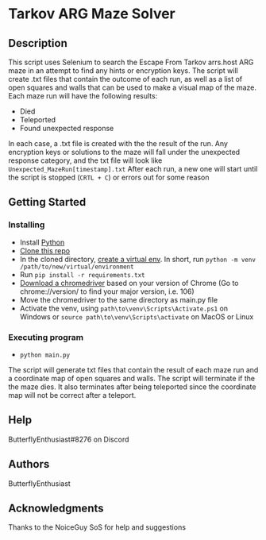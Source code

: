# Tarkov ARG Maze Solver

## Description
This script uses Selenium to search the Escape From Tarkov arrs.host ARG maze in an attempt to find any hints or encryption keys.
The script will create .txt files that contain the outcome of each run, as well as a list of open squares and walls that can be used to make a visual map of the maze.
Each maze run will have the following results:
- Died
- Teleported
- Found unexpected response

In each case, a .txt file is created with the the result of the run. Any encryption keys or solutions to the maze will fall under the unexpected response category, and the txt file will look like `Unexpected_MazeRun[timestamp].txt`
After each run, a new one will start until the script is stopped (`CRTL + C`) or errors out for some reason

## Getting Started
### Installing

- Install [Python](https://www.python.org/downloads/)
- [Clone this repo](https://docs.github.com/en/repositories/creating-and-managing-repositories/cloning-a-repository)
- In the cloned directory, [create a virtual env](https://docs.python.org/3/library/venv.html). In short, run `python -m venv /path/to/new/virtual/environment`
- Run `pip install -r requirements.txt`
- [Download a chromedriver](https://chromedriver.chromium.org/downloads) based on your version of Chrome (Go to chrome://version/ to find your major version, i.e. 106)
- Move the chromedriver to the same directory as main.py file
- Activate the venv, using `path\to\venv\Scripts\Activate.ps1` on Windows or `source path\to\venv\Scripts\activate` on MacOS or Linux

### Executing program

- `python main.py`

The script will generate txt files that contain the result of each maze run and a coordinate map of open squares and walls.
The script will terminate if the the maze dies. It also terminates after being teleported since the coordinate map will not be correct after a teleport.

## Help

ButterflyEnthusiast#8276 on Discord

## Authors

ButterflyEnthusiast

## Acknowledgments

Thanks to the NoiceGuy SoS for help and suggestions